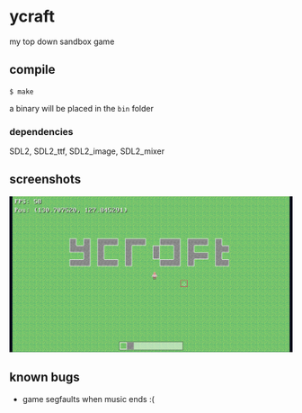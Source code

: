# ycraft
my top down sandbox game

## compile
```
$ make
```

a binary will be placed in the `bin` folder

### dependencies
SDL2, SDL2_ttf, SDL2_image, SDL2_mixer

## screenshots
<img src="/img/screenshot.png">

## known bugs
- game segfaults when music ends :(
